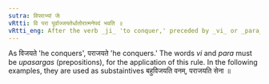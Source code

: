 ```yaml
---
sutra: विपराभ्यां जेः
vRtti: वि परा पूर्वाज्जयतेर्धातोरात्मनेपदं भवति ॥
vRtti_eng: After the verb _ji_ 'to conquer,' preceded by _vi_ or _para_, the _Atmanepada_ affix is employed. This _sutra_ debars _Sutra_. (I. 2. 78) by which the root जि is generally Parasmaipadi."
---
```

As विजयते 'he conquers', पराजयते 'he conquers.' The words _vi_ and _para_ must be _upasargas_ (prepositions), for the application of this rule. In the following examples, they are used as substaintives बहुविजयति वनम्, पराजयति सेना ॥
